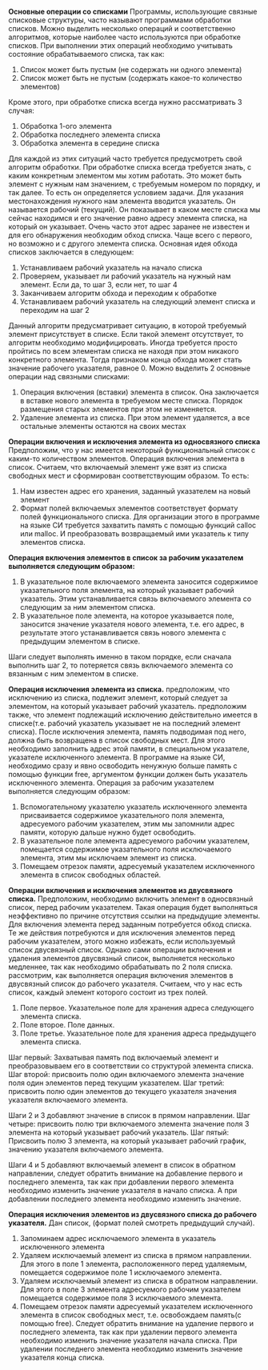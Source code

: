 **Основные операции со списками**
Программы, использующие связные списковые структуры, часто называют программами обработки списков. Можно выделить несколько операций и соответственно алгоритмов, которые наиболее часто используются при обработке списков. При выполнении этих операций необходимо учитывать состояние обрабатываемого списка, так как:
1. Список может быть пустым (не содержать ни одного элемента)
2. Список может быть не пустым (содержать какое-то количество элементов)

Кроме этого, при обработке списка всегда нужно рассматривать 3 случая:
1. Обработка 1-ого элемента
2. Обработка последнего элемента списка
3. Обработка элемента в середине списка

Для каждой из этих ситуаций часто требуется предусмотреть свой алгоритм обработки. При обработке списка всегда требуется знать, с каким конкретным элементом мы хотим работать. Это может быть элемент с нужным нам значением, с требуемым номером по порядку, и так далее. То есть он определяется условием задачи.
Для указания местонахождения нужного нам элемента вводится указатель. Он называется рабочий (текущий). Он показывает в каком месте списка мы сейчас находимся и его значение равно адресу элемента списка, на который он указывает. Очень часто этот адрес заранее не известен и для его обнаружения необходим обход списка. Чаще всего с первого, но возможно и с другого элемента списка. Основная идея обхода списков заключается в следующем: 
1. Устанавливаем рабочий указатель на начало списка
2. Проверяем, указывает ли рабочий указатель на нужный нам элемент. Если да, то шаг 3, если нет, то шаг 4
3. Заканчиваем алгоритм обхода и переходим к обработке
4. Устанавливаем рабочий указатель на следующий элемент списка и переходим на шаг 2

Данный алгоритм предусматривает ситуацию, в которой требуемый элемент присутствует в списке. Если такой элемент отсутствует, то алгоритм необходимо модифицировать. Иногда требуется просто пройтись по всем элементам списка не находя при этом никакого конкретного элемента. Тогда признаком конца обхода может стать значение рабочего указателя, равное 0. Можно выделить 2 основные операции над связными списками:
1. Операция включения (вставки) элемента в список. Она заключается в вставке нового элемента в требуемом месте списка. Порядок размещения старых элементов при этом не изменяется.
2. Удаление элемента из списка. При этом элемент удаляется, а все остальные элементы остаются на своих местах

**Операции включения и исключения элемента из односвязного списка**
Предположим, что у нас имеется некоторый функциональный список с каким-то количеством элементов.
Операция включения элемента в список. Считаем, что включаемый элемент уже взят из списка свободных мест и сформирован соответствующим образом. То есть:
1. Нам известен адрес его хранения, заданный указателем на новый элемент
2. Формат полей включаемых элементов соответствует формату полей функционального списка. Для организации этого в программе на языке СИ требуется захватить память с помощью функций calloc или malloc. И преобразовать возвращаемый ими указатель к типу элементов списка.

**Операция включения элементов в список за рабочим указателем выполняется следующим образом:**
1. В указательное поле включаемого элемента заносится содержимое указательного поля элемента, на который указывает рабочий указатель. Этим устанавливается связь включаемого элемента со следующим за ним элементом списка.
2. В указательное поле элемента, на которое указывается поле, заносится значение указателя нового элемента, т.е. его адрес, в результате этого устанавливается связь нового элемента с предыдущим элементом в списке.

Шаги следует выполнять именно в таком порядке, если сначала выполнить шаг 2, то потеряется связь включаемого элемента со вязанным с ним элементом в списке. 

**Операция исключения элемента из списка.**
предположим, что исключению из списка, подлежит элемент, который следует за элементом, на который указывает рабочий указатель. предположим также, что элемент подлежащий исключению действительно имеется в списке(т.е. рабочий указатель указывает не на последний элемент списка). После исключения элемента, память подводимая под него, должна быть возвращена в список свободных мест. Для этого необходимо заполнить адрес этой памяти, в специальном указателе, указателе исключенного элемента. В программе на языке СИ, необходимо сразу и явно освободить ненужную больше память с помощью функции free, аргументом функции должен быть указатель исключенного элемента. Операция за рабочим указателем выполняется следующим образом:
1. Вспомогательному указателю указатель исключенного элемента присваивается содержимое указательного поля элемента, адресуемого рабочим указателем, этим мы запомнили адрес памяти, которую дальше нужно будет освободить.
2. В указательное поле элемента адресуемого рабочим указателем, помещается содержимое указательного поля исключаемого элемента, этим мы исключаем элемент из списка.
3. Помещаем отрезок памяти, адресуемый указателем исключенного элемента в список свободных областей. 

**Операции включения и исключения элементов из двусвязного списка.** 
Предположим, необходимо включить элемент в односвязный список, перед рабочим указателем. Такая операция будет выполняться неэффективно по причине отсутствия ссылки на предыдущие элементы. Для включения элемента перед заданным потребуется обход списка. Те же действия потребуются и для исключения элементов перед рабочим указателем, этого можно избежать, если используемый список двусвязный список. Однако сами операции включения и удаления элементов двусвязный список, выполняется несколько медленнее, так как необходимо обрабатывать по 2 поля списка. рассмотрим, как выполняется операция включения элементов в двусвязный список до рабочего указателя. Считаем, что у нас есть список, каждый элемент которого состоит из трех полей.
1. Поле первое. Указательное поле для хранения адреса следующего элемента списка.
2. Поле второе. Поле данных.
3. Поле третье. Указательное поле для хранения адреса предыдущего элемента списка.

Шаг первый: Захватывая память под включаемый элемент и преобразовываем его в соответствии со структурой элемента списка.
Шаг второй: присвоить полю один включаемого элемента значение поля один элементов перед текущим указателем.
Шаг третий: присвоить полю один элементов до текущего указателя значения указателя включаемого элемента.

Шаги 2 и 3 добавляют значение в список в прямом направлении.
Шаг четыре: присвоить полю три включаемого элемента значение поля 3 элемента на который указывает рабочий указатель.
Шаг пятый: Присвоить полю 3 элемента, на который указывает рабочий график, значению указателя включаемого элемента.

Шаги 4 и 5 добавляют включаемый элемент в список в обратном направлении, следует обратить внимание на добавление первого и последнего элемента, так как при добавлении первого элемента необходимо изменить значение указателя в начало списка. А при добавлении последнего элемента необходимо изменить значение. 

**Операция исключения элементов из двусвязного списка до рабочего указателя.** Дан список, (формат полей смотреть предыдущий случай). 
1. Запоминаем адрес исключаемого элемента в указатель исключенного элемента
2. Удаляем исключаемый элемент из списка в прямом направлении. Для этого в поле 1 элемента, расположенного перед удаляемым, помещается содержимое поле 1 исключаемого элемента.
3. Удаляем исключаемый элемент из списка в обратном направлении. Для этого в поле 3 элемента адресуемого рабочим указателем помещается содержимое поля 3 исключаемого элемента.
4. Помещаем отрезок памяти адресуемый указателем исключенного элемента в список свободных мест, т.е. освобождаем память(с помощью free). Следует обратить внимание на удаление первого и последнего элемента, так как при удалении первого элемента необходимо изменить значение указателя начала списка. При удалении последнего элемента необходимо изменить значение указателя конца списка.